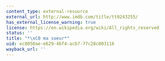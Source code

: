 ```yaml
---
content_type: external-resource
external_url: http://www.imdb.com/title/tt0243255/
has_external_license_warning: true
license: https://en.wikipedia.org/wiki/All_rights_reserved
status: ''
title: "*\xC0 ma soeur*"
uid: ec8050ae-e629-4bf4-acb7-77c28c003116
wayback_url: ''
---
```

